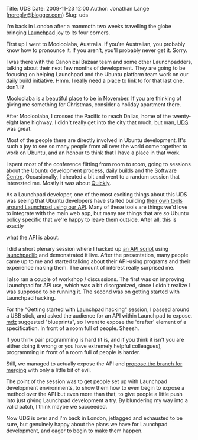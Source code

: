 Title: UDS
Date: 2009-11-23 12:00
Author: Jonathan Lange (noreply@blogger.com)
Slug: uds

<div>

I'm back in London after a mammoth two weeks travelling the globe
bringing [Launchpad](https://launchpad.net) joy to its four corners.

</div>

<div>

First up I went to Mooloolaba, Australia. If you're Australian, you
probably know how to pronounce it. If you aren't, you'll probably never
get it. Sorry.

</div>

<div>

I was there with the Canonical Bazaar team and some other Launchpadders,
talking about their next few months of development. They are going to be
focusing on helping Launchpad and the Ubuntu platform team work on our
daily build initiative. Hmm. I really need a place to link to for that
last one, don't I?

</div>

<div>

Mooloolaba is a beautiful place to be in November. If you are thinking
of giving me something for Christmas, consider a holiday apartment
there.

</div>

<div>

After Mooloolaba, I crossed the Pacific to reach Dallas, home of the
twenty-eight lane highway. I didn't really get into the city that much,
but man, [UDS](https://wiki.ubuntu.com/UDS-L?action=show&redirect=UDS)
was great.

</div>

<div>

Most of the people there are directly involved in Ubuntu development.
It's such a joy to see so many people from all over the world come
together to work on Ubuntu, and an honour to think that I have a place
in that work.

</div>

<div>

I spent most of the conference flitting from room to room, going to
sessions about the Ubuntu development process, [daily
builds](https://wiki.ubuntu.com/DailyBuilds) and the [Software
Centre](https://wiki.ubuntu.com/SoftwareCenter). Occasionally, I cheated
a bit and went to a random session that interested me. Mostly it was
about [Quickly](https://launchpad.net/quickly).

</div>

<div>

As a Launchpad developer, one of the most exciting things about this UDS
was seeing that Ubuntu developers have started building [their own tools
around Launchpad using our API](https://help.launchpad.net/API/Uses).
Many of these tools are things we'd love to integrate with the main web
app, but many are things that are *so* Ubuntu policy specific that we're
happy to leave them outside. After all, this is exactly

</div>

<div>

what the API is about.

</div>

<div>

I did a short plenary session where I hacked up [an API
script](https://code.edge.launchpad.net/~jml/+junk/bugstats) using
[launchpadlib](https://help.launchpad.net/API/launchpadlib) and
demonstrated it live. After the presentation, many people came up to me
and started talking about their API-using programs and their experience
making them. The amount of interest really surprised me.

</div>

<div>

I also ran a couple of workshop / discussions. The first was on
improving Launchpad for API use, which was a bit disorganized, since I
didn't realize I was supposed to be running it. The second was on
getting started with Launchpad hacking.

</div>

<div>

For the "Getting started with Launchpad hacking" session, I passed
around a USB stick, and asked the audience for an API within Launchpad
to expose. [mdz](http://mdzlog.alcor.net/) suggested "blueprints", so I
went to expose the 'drafter' element of a specification. In front of a
room full of people. Sheesh.

</div>

<div>

If you think pair programming is hard (it is, and if you think it isn't
you are either doing it wrong or you have extremely helpful colleagues),
programming in front of a room full of people is harder.

</div>

<div>

Still, we managed to actually expose the API and [propose the branch for
merging](https://code.edge.launchpad.net/~jml/launchpad/expose-blueprints/+merge/15060)
with only a little bit of evil.

</div>

<div>

The point of the session was to get people set up with Launchpad
development environments, to show them how to even begin to expose a
method over the API but even more than that, to give people a little
push into just giving Launchpad development a try. By blundering my way
into a valid patch, I think maybe we succeeded.

</div>

<div>

Now UDS is over and I'm back in London, jetlagged and exhausted to be
sure, but genuinely happy about the plans we have for Launchpad
development, and eager to begin to make them happen.

</div>
